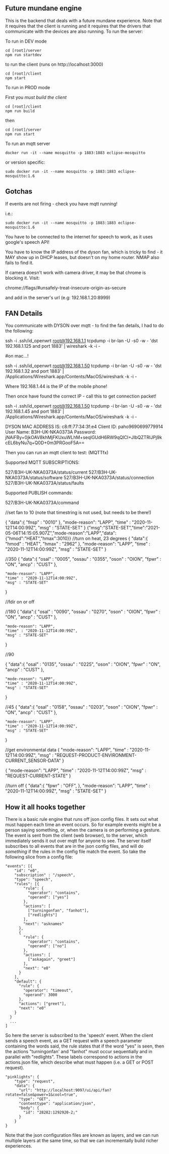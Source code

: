 Future mundane engine
---------------------


This is the backend that deals with a future mundane experience.  Note that it requires that the client is running and it requires that the drivers that communicate with the devices are also running.  To run the server:

To run in DEV mode

```
cd [root]/server
npm run startdev
```

to run the client (runs on http://localhost:3000)

```
cd [root]/client
npm start
```
 
To run in PROD mode

First you *must build the client*
```
cd [root]/client
npm run build
```

then

```
cd [root]/server
npm run start
```

To run an mqtt server

```
docker run -it --name mosquitto -p 1883:1883 eclipse-mosquitto
```

or version specific:

```
sudo docker run -it --name mosquitto -p 1883:1883 eclipse-mosquitto:1.6
```


Gotchas
-------

If events are not firing - check you have mqtt running!  

i.e.:

```
sudo docker run -it --name mosquitto -p 1883:1883 eclipse-mosquitto:1.6

```

You have to be connected to the internet for speech to work, as it uses google's speech API!

You have to know the IP address of the dyson fan, which is tricky to find - it MAY show up in DHCP leases, but doesn't on my home router.  NMAP also fails to find it.


If camera doesn't work with camera driver, it may be that chrome is blocking it.  Visit:

chrome://flags/#unsafely-treat-insecure-origin-as-secure

and add in the server's url (e.g: 192.168.1.20:8999)

FAN Details
-----------


You communicate with DYSON over mqtt - to find the fan details, I had to do the following:

ssh -i .ssh/id_openwrt root@192.168.1.1 tcpdump -i br-lan -U -s0 -w - 'dst 192.168.1.125 and port 1883' | wireshark -k -i -

#on mac...!

ssh -i .ssh/id_openwrt root@192.168.1.50 tcpdump -i br-lan -U -s0 -w - 'dst 192.168.1.32 and port 1883' | /Applications/Wireshark.app/Contents/MacOS/wireshark -k -i -

Where 192.168.1.44 is the IP of the mobile phone!

Then once have found the correct IP - call this to get connection packet!

ssh -i .ssh/id_openwrt root@192.168.1.50 tcpdump -i br-lan -U -s0 -w - 'dst 192.168.1.45 and port 1883' | /Applications/Wireshark.app/Contents/MacOS/wireshark -k -i -

DYSON MAC ADDRESS IS: c8:ff:77:34:3f:e4
Client ID: paho9690699779914
User Name: B3H-UK-NKA0373A
Password: jNAiFBy+0jkOAV8khMjFKUxuWLhM+seqlGUdH6RW9qQlCI+JIbQZTRlJPj9kcEL6byNu7q+Q0D+0m3PRGooF5A==

Then you can run an mqtt client to test: (MQTTfx)

Supported MQTT SUBSCRIPTIONS:

527/B3H-UK-NKA0373A/status/current
527/B3H-UK-NKA0373A/status/software
527/B3H-UK-NKA0373A/status/connection
527/B3H-UK-NKA0373A/status/faults

Supported PUBLISH commands:

527/B3H-UK-NKA0373A/command

//set fan to 10 (note that timestring is not used, but needs to be there!)

{
    "data":{
        "fnsp" : "0010"
    },
    "mode-reason": "LAPP",
    "time" : "2020-11-12T14:00:99Z",
    "msg" : "STATE-SET"
}
{"msg":"STATE-SET","time":"2021-05-06T14:15:05.907Z","mode-reason":"LAPP","data":{"hmod":"HEAT","hmax":3010}}
//turn on heat, 23 degrees
{
    "data":{
        "hmod" : "HEAT",
        "hmax" : "2962"
    },
    "mode-reason": "LAPP",
    "time" : "2020-11-12T14:00:99Z",
    "msg" : "STATE-SET"
}

//350
{
    "data":{
        "osal" : "0005",
        "ossau" : "0355",
        "oson" : "OION",
        "fpwr" : "ON",
        "ancp" : "CUST"
    },

    "mode-reason": "LAPP",
    "time" : "2020-11-12T14:00:99Z",
    "msg" : "STATE-SET"
}

//fdir on or off

//180
{
    "data":{
        "osal" : "0090",
        "ossau" : "0270",
        "oson" : "OION",
        "fpwr" : "ON",
        "ancp" : "CUST"
    },

    "mode-reason": "LAPP",
    "time" : "2020-11-12T14:00:99Z",
    "msg" : "STATE-SET"
}

//90

{
    "data":{
        "osal" : "0135",
        "ossau" : "0225",
        "oson" : "OION",
        "fpwr" : "ON",
        "ancp" : "CUST"
    },

    "mode-reason": "LAPP",
    "time" : "2020-11-12T14:00:99Z",
    "msg" : "STATE-SET"
}


//45
{
    "data":{
        "osal" : "0158",
        "ossau" : "0203",
        "oson" : "OION",
        "fpwr" : "ON",
        "ancp" : "CUST"
    },

    "mode-reason": "LAPP",
    "time" : "2020-11-12T14:00:99Z",
    "msg" : "STATE-SET"
}


//get environmental data
{
    "mode-reason": "LAPP",
    "time" : "2020-11-12T14:00:99Z",
    "msg" : "REQUEST-PRODUCT-ENVIRONMENT-CURRENT_SENSOR-DATA"
}

{
   "mode-reason": "LAPP",
    "time" : "2020-11-12T14:00:99Z",
    "msg" : "REQUEST-CURRENT-STATE"
}

//turn off 
{
    "data":{
        "fpwr" : "OFF",
    },
    "mode-reason": "LAPP",
    "time" : "2020-11-12T14:00:99Z",
    "msg" : "STATE-SET"
}


How it all hooks together
-------------------------

There is a basic rule engine that runs off json config files.  It sets out what must happen each time an event occurs.  So for example events might be a person saying something, or, when the camera is on performing a gesture.  The event is sent from the client (web browser), to the server, which immediately sends it out over mqtt for anyone to see.  The server itself subscribes to all events that are in the json config files, and will do *something* if the rules in the config file match the event.  So take the following slice from a config file:

```
"events": [{
    "id": "e0",
    "subscription" : "/speech",
    "type": "speech",
    "rules": [{
        "rule": {
          "operator": "contains",
          "operand": ["yes"]
        },
        "actions": [
          ["turningonfan", "fanhot"],
          ["redlights"]
        ],
        "next": "asknames"
      },
      {
        "rule": {
          "operator": "contains",
          "operand": ["no"]
        },
        "actions": [
          ["askagain", "greet"]
        ],
        "next": "e0"
      }
    ],
    "default": {
      "rule": {
        "operator": "timeout",
        "operand": 3000
      },
      "actions": ["greet"],
      "next": "e0"
    }
  }
  ...
]
```

So here the server is subscribed to the 'speech' event.  When the client sends a speech event, as a GET request with a speech parameter containing the words said, the rule states that if the word "yes" is seen, then the actions "turningonfan' and "fanhot" must occur sequentially and in parallel with "redlights".  These labels correspond to actions in the actions.json file, which describe what must happen (i.e. a GET or POST request).

```
"pinklights": {
    "type": "request",
    "data": {
      "url": "http://localhost:9097/ui/api/fan?rotate=false&power=1&cool=true",
      "type": "GET",
      "contenttype": "application/json",
      "body": {
        "id": "28282:1292920-2;"
      }
    }
}
```

Note that the json configuration files are known as layers, and we can run multiple layers at the same time, so that we can incrementally build richer experiences.
